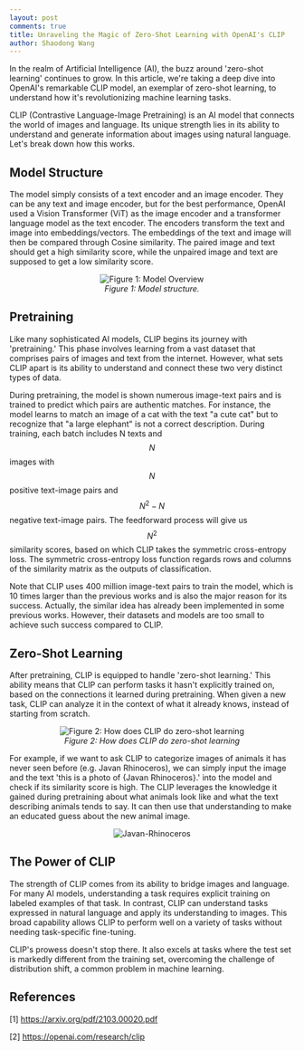 ```yaml
---
layout: post
comments: true
title: Unraveling the Magic of Zero-Shot Learning with OpenAI's CLIP
author: Shaodong Wang
---
```


In the realm of Artificial Intelligence (AI), the buzz around 'zero-shot learning' continues to grow. In this article, we're taking a deep dive into OpenAI's remarkable CLIP model, an exemplar of zero-shot learning, to understand how it's revolutionizing machine learning tasks.

CLIP (Contrastive Language-Image Pretraining) is an AI model that connects the world of images and language. Its unique strength lies in its ability to understand and generate information about images using natural language. Let's break down how this works.

## Model Structure
The model simply consists of a text encoder and an image encoder. They can be any text and image encoder, but for the best performance, OpenAI used a Vision Transformer (ViT) as the image encoder and a transformer language model as the text encoder. The encoders transform the text and image into embeddings/vectors. The embeddings of the text and image will then be compared through Cosine similarity. The paired image and text should get a high similarity score, while the unpaired image and text are supposed to get a low similarity score. 

<figure align="center">
  <img src="{{ site.url }}{{ site.baseurl }}/assets/images/clip/overview-a.png" 
  alt="Figure 1: Model Overview">
  <figcaption><em>Figure 1: Model structure. </em></figcaption>
</figure>

## Pretraining

Like many sophisticated AI models, CLIP begins its journey with 'pretraining.' This phase involves learning from a vast dataset that comprises pairs of images and text from the internet. However, what sets CLIP apart is its ability to understand and connect these two very distinct types of data.

During pretraining, the model is shown numerous image-text pairs and is trained to predict which pairs are authentic matches. For instance, the model learns to match an image of a cat with the text "a cute cat" but to recognize that "a large elephant" is not a correct description. During training, each batch includes N texts and $$N$$ images with $$N$$ positive text-image pairs and $$N^2 - N$$ negative text-image pairs. The feedforward process will give us $$N^2$$ similarity scores, based on which CLIP takes the symmetric cross-entropy loss. The symmetric cross-entropy loss function regards rows and columns of the similarity matrix as the outputs of classification. 

Note that CLIP uses 400 million image-text pairs to train the model, which is 10 times larger than the previous works and is also the major reason for its success. Actually, the similar idea has already been implemented in some previous works. However, their datasets and models are too small to achieve such success compared to CLIP. 

## Zero-Shot Learning

After pretraining, CLIP is equipped to handle 'zero-shot learning.' This ability means that CLIP can perform tasks it hasn't explicitly trained on, based on the connections it learned during pretraining. When given a new task, CLIP can analyze it in the context of what it already knows, instead of starting from scratch.

<figure align="center">
  <img src="{{ site.url }}{{ site.baseurl }}/assets/images/clip/overview-b.png" 
  alt="Figure 2: How does CLIP do zero-shot learning">
  <figcaption><em>Figure 2: How does CLIP do zero-shot learning</em></figcaption>
</figure>

For example, if we want to ask CLIP to categorize images of animals it has never seen before (e.g. Javan Rhinoceros), we can simply input the image and the text 'this is a photo of {Javan Rhinoceros}.' into the model and check if its similarity score is high. The CLIP leverages the knowledge it gained during pretraining about what animals look like and what the text describing animals tends to say. It can then use that understanding to make an educated guess about the new animal image.

<figure align="center">
  <img src="{{ site.url }}{{ site.baseurl }}/assets/images/clip/Javan-Rhinoceros.png" 
  alt="Javan-Rhinoceros">
</figure>


## The Power of CLIP

The strength of CLIP comes from its ability to bridge images and language. For many AI models, understanding a task requires explicit training on labeled examples of that task. In contrast, CLIP can understand tasks expressed in natural language and apply its understanding to images. This broad capability allows CLIP to perform well on a variety of tasks without needing task-specific fine-tuning.

CLIP's prowess doesn't stop there. It also excels at tasks where the test set is markedly different from the training set, overcoming the challenge of distribution shift, a common problem in machine learning.

## References
[1] https://arxiv.org/pdf/2103.00020.pdf

[2] https://openai.com/research/clip
